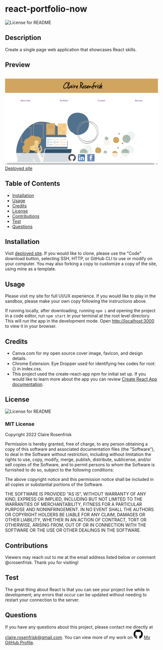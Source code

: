 
  
  # react-portfolio-now
  ![License for README](https://img.shields.io/badge/license-MIT-green/)


  ## Description
  Create a single page web application that showcases React skills.


  ## Preview
  ![Claire Rosenfrisk's React Portfolio](/react-portfolio-now/src/assets/images/portfolioImage.png)
  [Deployed site](https://crosenfrisk.github.io/react-portfolio-now/)


  ## Table of Contents
  * [Installation](#Installation)
  * [Usage](#Usage)
  * [Credits](#Credits)
  * [License](#License)
  * [Contributions](#Contributions)
  * [Test](#Test)
  * [Questions](#Questions)
  

  ## Installation
  Visit [deployed site](https://crosenfrisk.github.io/react-portfolio-now/). If you would like to clone, please use the "Code" download button, selecting SSH, HTTP, or GitHub CLI to use or modify on your computer. You may also forking a copy to customize a copy of the site, using mine as a template.


  ## Usage
  Please visit my site for full UI/UX experience. If you would like to play in the sandbox, please make your own copy following the instructions above.

  If running locally, after downloading, running `npm i` and opening the project in a code editor, run `npm start` in your terminal at the root level directory. This will run the app in the development mode. Open [http://localhost:3000](http://localhost:3000) to view it in your browser.

  ## Credits
  * Canva.com for my open source cover image, favicon, and design details.
  * Chrome Extension: Eye Dropper used for identifying hex codes for root:{} in index.css.
  * This project used the create-react-app npm for initial set up. If you would like to learn more about the app you can review [Create React App documentation](https://facebook.github.io/create-react-app/docs/getting-started).


  ## License
  ![License for README](https://img.shields.io/badge/license-MIT-green/)
  
  ### MIT License

  Copyright 2022 Claire Rosenfrisk

  Permission is hereby granted, free of charge, to any person obtaining a copy of this software and associated documentation files (the "Software"), to deal in the Software without restriction, including without limitation the rights to use, copy, modify, merge, publish, distribute, sublicense, and/or sell copies of the Software, and to permit persons to whom the Software is furnished to do so, subject to the following conditions:
      
  The above copyright notice and this permission notice shall be included in all copies or substantial portions of the Software.
      
  THE SOFTWARE IS PROVIDED "AS IS", WITHOUT WARRANTY OF ANY KIND, EXPRESS OR IMPLIED, INCLUDING BUT NOT LIMITED TO THE WARRANTIES OF MERCHANTABILITY, FITNESS FOR A PARTICULAR PURPOSE AND NONINFRINGEMENT. IN NO EVENT SHALL THE AUTHORS OR COPYRIGHT HOLDERS BE LIABLE FOR ANY CLAIM, DAMAGES OR OTHER LIABILITY, WHETHER IN AN ACTION OF CONTRACT, TORT OR OTHERWISE, ARISING FROM, OUT OF OR IN CONNECTION WITH THE SOFTWARE OR THE USE OR OTHER DEALINGS IN THE SOFTWARE.
  

  ## Contributions
  Viewers may reach out to me at the email address listed below or comment @crosenfrisk. Thank you for visiting!


  ## Test
  The great thing about React is that you can see your project live while in development; any errors that occur can be updated without needing to restart your connection to the server.

  
  ## Questions
  If you have any questions about this project, please contact me directly at claire.rosenfrisk@gmail.com. You can view more of my work on 
  ![GitHub](/react-portfolio-now/src/assets/icons/github-brands.svg) [My GitHub Profile](https://github.com/crosenfrisk).

